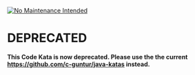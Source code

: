 [![No Maintenance Intended](http://unmaintained.tech/badge.svg)](http://unmaintained.tech/)

# DEPRECATED

**This Code Kata is now deprecated. Please use the the current https://github.com/c-guntur/java-katas instead.**
